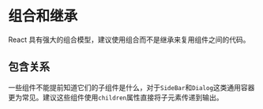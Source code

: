 # 组合和继承

React 具有强大的组合模型，建议使用组合而不是继承来复用组件之间的代码。

## 包含关系

一些组件不能提前知道它们的子组件是什么，对于`SideBar`和`Dialog`这类通用容器更为常见。建议这些组件使用`children`属性直接将子元素传递到输出。

